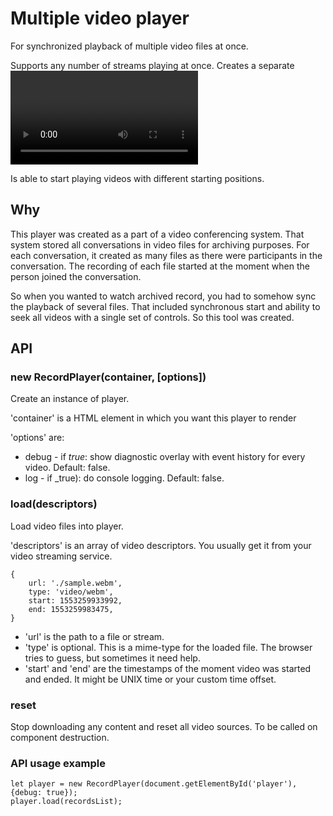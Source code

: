 Multiple video player
=====================

For synchronized playback of multiple video files at once.

Supports any number of streams playing at once. Creates a separate <video> element for each file.
Uses a single set of controls for the whole set of videos.

Is able to start playing videos with different starting positions.

Why
---

This player was created as a part of a video conferencing system.
That system stored all conversations in video files for archiving purposes.
For each conversation, it created as many files as there were participants in
the conversation. The recording of each file started at the moment when the person
joined the conversation. 

So when you wanted to watch archived record, you had to somehow sync the playback of 
several files. That included synchronous start and ability to seek all videos with a single
set of controls. So this tool was created.
 
API
---

### new RecordPlayer(container, [options])

Create an instance of player.

'container' is a HTML element in which you want this player to render

'options' are:

* debug - if _true_: show diagnostic overlay with event history for every video. Default: false.
* log - if _true): do console logging. Default: false.

### load(descriptors)

Load video files into player.

'descriptors' is an array of video descriptors. You usually get it from your video streaming service.

```
{
    url: './sample.webm',
    type: 'video/webm',
    start: 1553259933992,
    end: 1553259983475,
}
```

* 'url' is the path to a file or stream.
* 'type' is optional. This is a mime-type for the loaded file. The browser tries to guess, but sometimes it need help.
* 'start' and 'end' are the timestamps of the moment video was started and ended. It might be UNIX time or your custom time offset.


### reset

Stop downloading any content and reset all video sources. To be called on component destruction. 

### API usage example
```
let player = new RecordPlayer(document.getElementById('player'), {debug: true});
player.load(recordsList);
```
